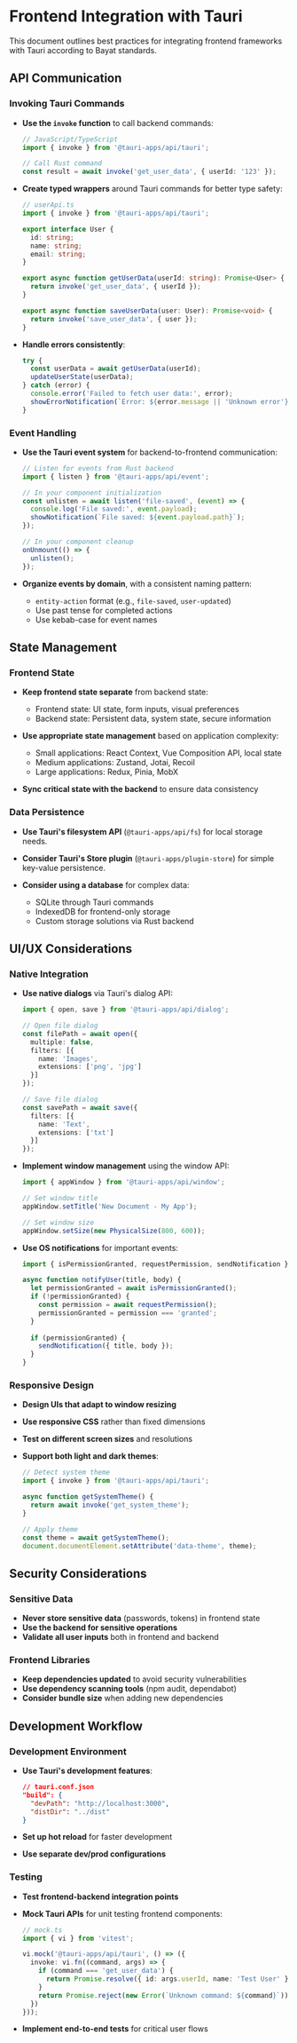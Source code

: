 # Frontend Integration with Tauri

This document outlines best practices for integrating frontend frameworks with Tauri according to Bayat standards.

## API Communication

### Invoking Tauri Commands

- **Use the `invoke` function** to call backend commands:

  ```typescript
  // JavaScript/TypeScript
  import { invoke } from '@tauri-apps/api/tauri';
  
  // Call Rust command
  const result = await invoke('get_user_data', { userId: '123' });
  ```

- **Create typed wrappers** around Tauri commands for better type safety:

  ```typescript
  // userApi.ts
  import { invoke } from '@tauri-apps/api/tauri';
  
  export interface User {
    id: string;
    name: string;
    email: string;
  }
  
  export async function getUserData(userId: string): Promise<User> {
    return invoke('get_user_data', { userId });
  }
  
  export async function saveUserData(user: User): Promise<void> {
    return invoke('save_user_data', { user });
  }
  ```

- **Handle errors consistently**:

  ```typescript
  try {
    const userData = await getUserData(userId);
    updateUserState(userData);
  } catch (error) {
    console.error('Failed to fetch user data:', error);
    showErrorNotification(`Error: ${error.message || 'Unknown error'}`);
  }
  ```

### Event Handling

- **Use the Tauri event system** for backend-to-frontend communication:

  ```typescript
  // Listen for events from Rust backend
  import { listen } from '@tauri-apps/api/event';
  
  // In your component initialization
  const unlisten = await listen('file-saved', (event) => {
    console.log('File saved:', event.payload);
    showNotification(`File saved: ${event.payload.path}`);
  });
  
  // In your component cleanup
  onUnmount(() => {
    unlisten();
  });
  ```

- **Organize events by domain**, with a consistent naming pattern:
  - `entity-action` format (e.g., `file-saved`, `user-updated`)
  - Use past tense for completed actions
  - Use kebab-case for event names

## State Management

### Frontend State

- **Keep frontend state separate** from backend state:
  - Frontend state: UI state, form inputs, visual preferences
  - Backend state: Persistent data, system state, secure information

- **Use appropriate state management** based on application complexity:
  - Small applications: React Context, Vue Composition API, local state
  - Medium applications: Zustand, Jotai, Recoil
  - Large applications: Redux, Pinia, MobX

- **Sync critical state with the backend** to ensure data consistency

### Data Persistence

- **Use Tauri's filesystem API** (`@tauri-apps/api/fs`) for local storage needs.
- **Consider Tauri's Store plugin** (`@tauri-apps/plugin-store`) for simple key-value persistence.

- **Consider using a database** for complex data:
  - SQLite through Tauri commands
  - IndexedDB for frontend-only storage
  - Custom storage solutions via Rust backend

## UI/UX Considerations

### Native Integration

- **Use native dialogs** via Tauri's dialog API:

  ```typescript
  import { open, save } from '@tauri-apps/api/dialog';
  
  // Open file dialog
  const filePath = await open({
    multiple: false,
    filters: [{
      name: 'Images',
      extensions: ['png', 'jpg']
    }]
  });
  
  // Save file dialog
  const savePath = await save({
    filters: [{
      name: 'Text',
      extensions: ['txt']
    }]
  });
  ```

- **Implement window management** using the window API:

  ```typescript
  import { appWindow } from '@tauri-apps/api/window';
  
  // Set window title
  appWindow.setTitle('New Document - My App');
  
  // Set window size
  appWindow.setSize(new PhysicalSize(800, 600));
  ```

- **Use OS notifications** for important events:

  ```typescript
  import { isPermissionGranted, requestPermission, sendNotification } from '@tauri-apps/api/notification';
  
  async function notifyUser(title, body) {
    let permissionGranted = await isPermissionGranted();
    if (!permissionGranted) {
      const permission = await requestPermission();
      permissionGranted = permission === 'granted';
    }
    
    if (permissionGranted) {
      sendNotification({ title, body });
    }
  }
  ```

### Responsive Design

- **Design UIs that adapt to window resizing**
- **Use responsive CSS** rather than fixed dimensions
- **Test on different screen sizes** and resolutions
- **Support both light and dark themes**:

  ```typescript
  // Detect system theme
  import { invoke } from '@tauri-apps/api/tauri';
  
  async function getSystemTheme() {
    return await invoke('get_system_theme');
  }
  
  // Apply theme
  const theme = await getSystemTheme();
  document.documentElement.setAttribute('data-theme', theme);
  ```

## Security Considerations

### Sensitive Data

- **Never store sensitive data** (passwords, tokens) in frontend state
- **Use the backend for sensitive operations**
- **Validate all user inputs** both in frontend and backend

### Frontend Libraries

- **Keep dependencies updated** to avoid security vulnerabilities
- **Use dependency scanning tools** (npm audit, dependabot)
- **Consider bundle size** when adding new dependencies

## Development Workflow

### Development Environment

- **Use Tauri's development features**:

  ```json
  // tauri.conf.json
  "build": {
    "devPath": "http://localhost:3000",
    "distDir": "../dist"
  }
  ```

- **Set up hot reload** for faster development
- **Use separate dev/prod configurations**

### Testing

- **Test frontend-backend integration points**
- **Mock Tauri APIs** for unit testing frontend components:

  ```typescript
  // mock.ts
  import { vi } from 'vitest';
  
  vi.mock('@tauri-apps/api/tauri', () => ({
    invoke: vi.fn((command, args) => {
      if (command === 'get_user_data') {
        return Promise.resolve({ id: args.userId, name: 'Test User' });
      }
      return Promise.reject(new Error(`Unknown command: ${command}`));
    })
  }));
  ```

- **Implement end-to-end tests** for critical user flows

